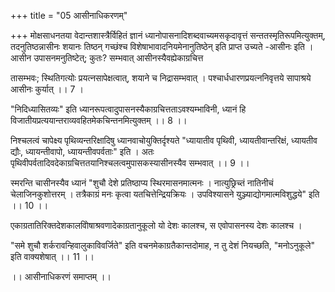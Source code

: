 +++
title = "05 आसीनाधिकरणम्"

+++
मोक्षसाधनतया वेदान्तशास्त्रैर्विहितं ज्ञानं ध्यानोपासनादिशब्दवाच्यमसकृदावृत्तं सन्ततस्मृतिरूपमित्युक्तम्, तदनुतिष्ठन्नासीनः शयानः तिष्ठन् गच्छंश्च विशेषाभावादनियमेनानुतिष्ठेन् इति प्राप्त उच्यते -आसीनः इति । आसीन उपासनमनुतिष्टेत्; कुतः? सम्भवात् आसीनस्यैवह्येकाग्रचित्त

तासम्भवः; स्थितिगत्योः प्रयत्नसापेक्षत्वात्, शयाने च निद्रासम्भवात् । पश्चार्धधारणप्रयत्ननिवृत्तये सापाश्रये आसीनः कुर्यात् ।। 7 ।

"निदिध्यासितव्यः" इति ध्यानरूपत्वादुपासनस्यैकाग्रचित्तताऽवश्यम्भाविनी, ध्यानं हि विजातीयप्रत्ययान्तराव्यवहितमेकचिन्तनमित्युक्तम् ।। 8 ।।

निश्चलत्वं चापेक्ष्य पृथिव्यन्तरिक्षादिषु ध्यानवाचोयुक्तिर्दृश्यते "ध्यायातीव पृथिवी, ध्यायतीवान्तरिक्षं, ध्यायतीव द्यौः, ध्यायन्तीवापो, ध्यायन्तीवपर्वताः" इति । अतः पृथिवीपर्वतादिवदेकाग्रचित्ततयानिश्चलत्वमुपासकस्यासीनस्यैव सम्भवात् ।। 9 ।।

स्मरन्ति चासीनस्यैव ध्यानं "शुचौ देशे प्रतिष्ठाप्य स्थिरमासनमात्मनः । नात्युछ्रिच्तं नातिनीचं चेलाजिनकुशोत्तरम् । तत्रैकाग्रं मनः कृत्वा यतचित्तेन्द्रियक्रियः । उपविश्यासने युञ्ज्याद्योगमात्मविशुद्धये" इति ।। 10 ।।

एकाग्रतातिरिक्तदेशकालविोषाश्रवणादेकाग्रतानुकूलो यो देशः कालश्च, स एवोपासनस्य देशः कालश्च ।

"समे शुचौ शर्करावन्हिवालुकाविवर्जिते" इति वचनमेकाग्रतैकान्तदोमाह, न तु देशं नियच्छति, "मनोऽनुकूले" इति वाक्यशेषात् ।। 11 ।।

।। आसीनाधिकरणं समाप्तम् ।।